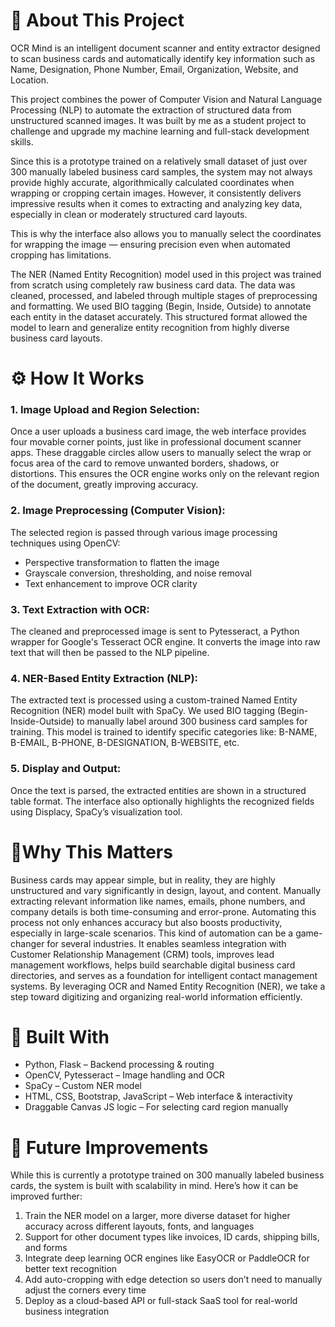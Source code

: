 #
# 📄 About This Project
OCR Mind is an intelligent document scanner and entity extractor designed to scan business cards and automatically identify key information such as Name, Designation, Phone Number, Email, Organization, Website, and Location.

This project combines the power of Computer Vision and Natural Language Processing (NLP) to automate the extraction of structured data from unstructured scanned images. It was built by me as a student project to challenge and upgrade my machine learning and full-stack development skills.

Since this is a prototype trained on a relatively small dataset of just over 300 manually labeled business card samples, the system may not always provide highly accurate, algorithmically calculated coordinates when wrapping or cropping certain images. However, it consistently delivers impressive results when it comes to extracting and analyzing key data, especially in clean or moderately structured card layouts.

This is why the interface also allows you to manually select the coordinates for wrapping the image — ensuring precision even when automated cropping has limitations.

The NER (Named Entity Recognition) model used in this project was trained from scratch using completely raw business card data. The data was cleaned, processed, and labeled through multiple stages of preprocessing and formatting. We used BIO tagging (Begin, Inside, Outside) to annotate each entity in the dataset accurately. This structured format allowed the model to learn and generalize entity recognition from highly diverse business card layouts.


#
# ⚙️ How It Works
 ### 1. Image Upload and Region Selection:
Once a user uploads a business card image, the web interface provides four movable corner points, just like in professional document scanner apps. These draggable circles allow users to manually select the wrap or focus area of the card to remove unwanted borders, shadows, or distortions. This ensures the OCR engine works only on the relevant region of the document, greatly improving accuracy.


### 2. Image Preprocessing (Computer Vision):
The selected region is passed through various image processing techniques using OpenCV:

- Perspective transformation to flatten the image
- Grayscale conversion, thresholding, and noise removal
- Text enhancement to improve OCR clarity

### 3. Text Extraction with OCR:
The cleaned and preprocessed image is sent to Pytesseract, a Python wrapper for Google's Tesseract OCR engine. It converts the image into raw text that will then be passed to the NLP pipeline.


### 4. NER-Based Entity Extraction (NLP):
The extracted text is processed using a custom-trained Named Entity Recognition (NER) model built with SpaCy. We used BIO tagging (Begin-Inside-Outside) to manually label around 300 business card samples for training. This model is trained to identify specific categories like:
B-NAME, B-EMAIL, B-PHONE, B-DESIGNATION, B-WEBSITE, etc.


### 5. Display and Output:
Once the text is parsed, the extracted entities are shown in a structured table format. The interface also optionally highlights the recognized fields using Displacy, SpaCy’s visualization tool.


#
# 📌Why This Matters
Business cards may appear simple, but in reality, they are highly unstructured and vary significantly in design, layout, and content. Manually extracting relevant information like names, emails, phone numbers, and company details is both time-consuming and error-prone. Automating this process not only enhances accuracy but also boosts productivity, especially in large-scale scenarios.
This kind of automation can be a game-changer for several industries. It enables seamless integration with Customer Relationship Management (CRM) tools, improves lead management workflows, helps build searchable digital business card directories, and serves as a foundation for intelligent contact management systems. By leveraging OCR and Named Entity Recognition (NER), we take a step toward digitizing and organizing real-world information efficiently.


#
# 🔗 Built With
* Python, Flask – Backend processing & routing
* OpenCV, Pytesseract – Image handling and OCR
* SpaCy – Custom NER model
* HTML, CSS, Bootstrap, JavaScript – Web interface & interactivity
* Draggable Canvas JS logic – For selecting card region manually

#
# 🧬 Future Improvements
While this is currently a prototype trained on 300 manually labeled business cards, the system is built with scalability in mind. Here’s how it can be improved further:

1. Train the NER model on a larger, more diverse dataset for higher accuracy across different layouts, fonts, and languages
2. Support for other document types like invoices, ID cards, shipping bills, and forms
3. Integrate deep learning OCR engines like EasyOCR or PaddleOCR for better text recognition
4. Add auto-cropping with edge detection so users don’t need to manually adjust the corners every time
5. Deploy as a cloud-based API or full-stack SaaS tool for real-world business integration
